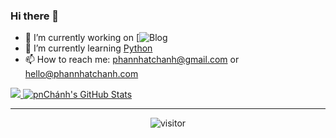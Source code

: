 ### Hi there 👋
- 🔭 I’m currently working on [![Blog](https://img.shields.io/website?color=f74539&style=flat-square&up_message=Phan%20Nh%E1%BA%ADt%20Ch%C3%A1nh&url=https://phannhatchanh.com)
- 🌱 I’m currently learning [Python](https://www.python.org)
- 📫 How to reach me: phannhatchanh@gmail.com or hello@phannhatchanh.com

<a href="https://github.com/phannhatchanh/phannhatchanh">
  <img src="https://github-readme-stats.vercel.app/api/top-langs/?username=phannhatchanh&hide=html" />
</a>
<a href="https://github.com/phannhatchanh/phannhatchanh">
  <img src="https://github-readme-stats.vercel.app/api?username=phannhatchanh&show_icons=true&line_height=40&count_private=true&hide=contribs" alt="pnChánh's GitHub Stats" />
</a>

---

<p align="center">
  <img src="https://visitor-badge.laobi.icu/badge?page_id=phannhatchanh/phannhatchanh" alt="visitor"/>
  <!--  ![visitors](https://visitor-badge.glitch.me/badge?page_id=phannhatchanh/phannhatchanh) -->
</p>
